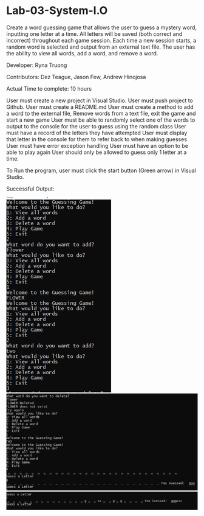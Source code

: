 # Lab-03-System-I.O

Create a word guessing game that allows the user to guess a mystery word, inputting one letter at a time. All letters will be saved (both correct and incorrect) throughout each game session. Each time a new session starts, a random word is selected and output from an external text file. The user has the ability to view all words, add a word, and remove a word.

Developer: Ryna Truong

Contributors: Dez Teague, Jason Few, Andrew Hinojosa

Actual Time to complete: 10 hours

User must create a new project in Visual Studio.
User must push project to Github.
User must create a README.md
User must create a method to add a word to the external file, Remove words from a text file, exit the game and start a new game
User must be able to randomly select one of the words to output to the console for the user to guess using the random class
User must have a record of the letters they have attempted 
User must display that letter in the console for them to refer back to when making guesses 
User must have error exception handling
User must have an option to be able to play again
User should only be allowed to guess only 1 letter at a time.

To Run the program, user must click the start button (Green arrow) in Visual Studio.

Successful Output:

![1](https://github.com/rynnnaa/Lab-03-System-I.O/blob/master/Cap1.PNG)
![2](https://github.com/rynnnaa/Lab-03-System-I.O/blob/master/Cap2.PNG)
![3](https://github.com/rynnnaa/Lab-03-System-I.O/blob/master/Cap3.PNG)
